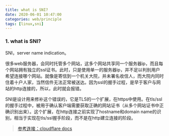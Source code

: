 ```yaml
---
title: what is SNI?
date: 2020-06-01 10:47:00
categories: web/principle
tags: [linux,sni]
---
```


### 1. what is SNI?
SNI，server name indication。

很多web服务器，会同时托管多个网站，这多个网站共享同一个服务器ip，而且每个网站拥有独立的ssl证书。此时，只是使用单一的服务器ip，并不足以判别用户希望连接哪个网站。就像是寄信到一个机关大院，并未署名收信人，而大院内同时住着十户人家，当然信件无法正常被送达。因为ssl的握手过程，是早于客户与网站的http连接的，所以，此时就会报错。

SNI是设计用来修补这个错误的，它是TLS的一个扩展，在https中使用。在tls/ssl的握手过程中，被用于确认客户端需要获取正确的网站证书（从多个网站证书中正确识别出来）。这个扩展，在http连接之前实现了hostname和domain name的识别，相当于实现在tls/ssl握手阶段，而不是在http建立连接的阶段。

> [参考连接：cloudflare docs](https://www.cloudflare.com/learning/ssl/what-is-sni/)